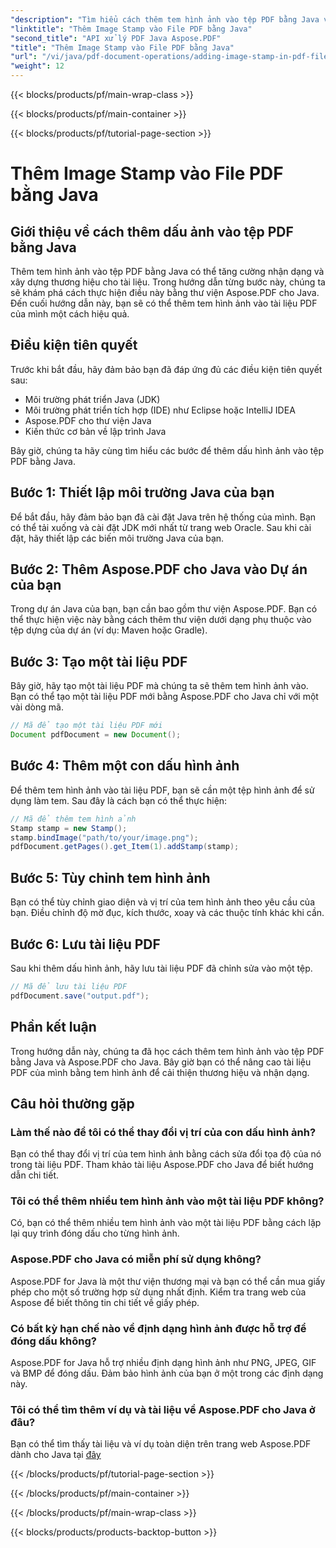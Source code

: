 ```yaml
---
"description": "Tìm hiểu cách thêm tem hình ảnh vào tệp PDF bằng Java với hướng dẫn toàn diện về Aspose.PDF cho Java này."
"linktitle": "Thêm Image Stamp vào File PDF bằng Java"
"second_title": "API xử lý PDF Java Aspose.PDF"
"title": "Thêm Image Stamp vào File PDF bằng Java"
"url": "/vi/java/pdf-document-operations/adding-image-stamp-in-pdf-file-using-java/"
"weight": 12
---
```


{{< blocks/products/pf/main-wrap-class >}}

{{< blocks/products/pf/main-container >}}

{{< blocks/products/pf/tutorial-page-section >}}

# Thêm Image Stamp vào File PDF bằng Java


## Giới thiệu về cách thêm dấu ảnh vào tệp PDF bằng Java

Thêm tem hình ảnh vào tệp PDF bằng Java có thể tăng cường nhận dạng và xây dựng thương hiệu cho tài liệu. Trong hướng dẫn từng bước này, chúng ta sẽ khám phá cách thực hiện điều này bằng thư viện Aspose.PDF cho Java. Đến cuối hướng dẫn này, bạn sẽ có thể thêm tem hình ảnh vào tài liệu PDF của mình một cách hiệu quả.

## Điều kiện tiên quyết

Trước khi bắt đầu, hãy đảm bảo bạn đã đáp ứng đủ các điều kiện tiên quyết sau:

- Môi trường phát triển Java (JDK)
- Môi trường phát triển tích hợp (IDE) như Eclipse hoặc IntelliJ IDEA
- Aspose.PDF cho thư viện Java
- Kiến thức cơ bản về lập trình Java

Bây giờ, chúng ta hãy cùng tìm hiểu các bước để thêm dấu hình ảnh vào tệp PDF bằng Java.

## Bước 1: Thiết lập môi trường Java của bạn

Để bắt đầu, hãy đảm bảo bạn đã cài đặt Java trên hệ thống của mình. Bạn có thể tải xuống và cài đặt JDK mới nhất từ trang web Oracle. Sau khi cài đặt, hãy thiết lập các biến môi trường Java của bạn.

## Bước 2: Thêm Aspose.PDF cho Java vào Dự án của bạn

Trong dự án Java của bạn, bạn cần bao gồm thư viện Aspose.PDF. Bạn có thể thực hiện việc này bằng cách thêm thư viện dưới dạng phụ thuộc vào tệp dựng của dự án (ví dụ: Maven hoặc Gradle).

## Bước 3: Tạo một tài liệu PDF

Bây giờ, hãy tạo một tài liệu PDF mà chúng ta sẽ thêm tem hình ảnh vào. Bạn có thể tạo một tài liệu PDF mới bằng Aspose.PDF cho Java chỉ với một vài dòng mã.

```java
// Mã để tạo một tài liệu PDF mới
Document pdfDocument = new Document();
```

## Bước 4: Thêm một con dấu hình ảnh

Để thêm tem hình ảnh vào tài liệu PDF, bạn sẽ cần một tệp hình ảnh để sử dụng làm tem. Sau đây là cách bạn có thể thực hiện:

```java
// Mã để thêm tem hình ảnh
Stamp stamp = new Stamp();
stamp.bindImage("path/to/your/image.png");
pdfDocument.getPages().get_Item(1).addStamp(stamp);
```

## Bước 5: Tùy chỉnh tem hình ảnh

Bạn có thể tùy chỉnh giao diện và vị trí của tem hình ảnh theo yêu cầu của bạn. Điều chỉnh độ mờ đục, kích thước, xoay và các thuộc tính khác khi cần.

## Bước 6: Lưu tài liệu PDF

Sau khi thêm dấu hình ảnh, hãy lưu tài liệu PDF đã chỉnh sửa vào một tệp.

```java
// Mã để lưu tài liệu PDF
pdfDocument.save("output.pdf");
```

## Phần kết luận

Trong hướng dẫn này, chúng ta đã học cách thêm tem hình ảnh vào tệp PDF bằng Java và Aspose.PDF cho Java. Bây giờ bạn có thể nâng cao tài liệu PDF của mình bằng tem hình ảnh để cải thiện thương hiệu và nhận dạng.

## Câu hỏi thường gặp

### Làm thế nào để tôi có thể thay đổi vị trí của con dấu hình ảnh?

Bạn có thể thay đổi vị trí của tem hình ảnh bằng cách sửa đổi tọa độ của nó trong tài liệu PDF. Tham khảo tài liệu Aspose.PDF cho Java để biết hướng dẫn chi tiết.

### Tôi có thể thêm nhiều tem hình ảnh vào một tài liệu PDF không?

Có, bạn có thể thêm nhiều tem hình ảnh vào một tài liệu PDF bằng cách lặp lại quy trình đóng dấu cho từng hình ảnh.

### Aspose.PDF cho Java có miễn phí sử dụng không?

Aspose.PDF for Java là một thư viện thương mại và bạn có thể cần mua giấy phép cho một số trường hợp sử dụng nhất định. Kiểm tra trang web của Aspose để biết thông tin chi tiết về giấy phép.

### Có bất kỳ hạn chế nào về định dạng hình ảnh được hỗ trợ để đóng dấu không?

Aspose.PDF for Java hỗ trợ nhiều định dạng hình ảnh như PNG, JPEG, GIF và BMP để đóng dấu. Đảm bảo hình ảnh của bạn ở một trong các định dạng này.

### Tôi có thể tìm thêm ví dụ và tài liệu về Aspose.PDF cho Java ở đâu?

Bạn có thể tìm thấy tài liệu và ví dụ toàn diện trên trang web Aspose.PDF dành cho Java tại [đây](https://reference.aspose.com/pdf/java/.)

{{< /blocks/products/pf/tutorial-page-section >}}

{{< /blocks/products/pf/main-container >}}

{{< /blocks/products/pf/main-wrap-class >}}

{{< blocks/products/products-backtop-button >}}
